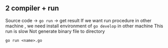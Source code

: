 ## 2 compiler + run
Source code -> `go run` -> get result
If we want run procedure in other machine , we need install environment of `go develop` in other
machine
This run is slow
Not generate binary file to directory
```shell
go run <name>.go
```

